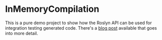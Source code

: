 # InMemoryCompilation

This is a pure demo project to show how the Roslyn API can be used for integration testing generated code.
There's a [blog post](https://blog.dangl.me/archive/integration-testing-in-memory-compiled-code-with-roslyn/) available that goes into more detail.